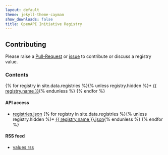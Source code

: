 ```yaml
---
layout: default
theme: jekyll-theme-cayman
show_downloads: false
title: OpenAPI Initiative Registry
---
```


## Contributing

Please raise a [Pull-Request]() or [issue]() to contribute or discuss a registry value.

### Contents

{% for registry in site.data.registries %}{% unless registry.hidden %}* <a href="/registry/{{ registry.slug }}/index.html">{{ registry.name }}</a>{% endunless %}
{% endfor %}

#### API access

* [registries.json](/registry/api/registries.json)
{% for registry in site.data.registries %}{% unless registry.hidden %}* <a href="/registry/api/{{ registry.slug }}.json">{{ registry.name }}.json</a>{% endunless %}
{% endfor %}

#### RSS feed

* [values.rss](/rss/feed.xml)

